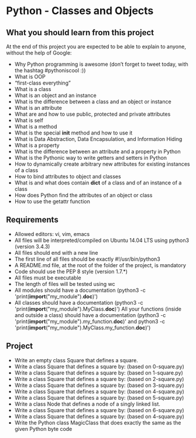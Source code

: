 # Python - Classes and Objects

## What you should learn from this project

At the end of this project you are expected to be able to explain to anyone, without the help of Google:
- Why Python programming is awesome (don’t forget to tweet today, with the hashtag #pythoniscool :))
- What is OOP
- “first-class everything”
- What is a class
- What is an object and an instance
- What is the difference between a class and an object or instance
- What is an attribute
- What are and how to use public, protected and private attributes
- What is self
- What is a method
- What is the special __init__ method and how to use it
- What is Data Abstraction, Data Encapsulation, and Information Hiding
- What is a property
- What is the difference between an attribute and a property in Python
- What is the Pythonic way to write getters and setters in Python
- How to dynamically create arbitrary new attributes for existing instances of a class
- How to bind attributes to object and classes
- What is and what does contain __dict__ of a class and of an instance of a class
- How does Python find the attributes of an object or class
- How to use the getattr function

## Requirements

- Allowed editors: vi, vim, emacs
- All files will be interpreted/compiled on Ubuntu 14.04 LTS using python3 (version 3.4.3)
- All files should end with a new line
- The first line of all files should be exactly #!/usr/bin/python3
- A README.md file, at the root of the folder of the project, is mandatory
- Code should use the PEP 8 style (version 1.7.*)
- All files must be executable
- The length of files will be tested using wc
- All modules should have a documentation (python3 -c 'print(__import__("my_module").__doc__)')
- All classes should have a documentation (python3 -c 'print(__import__("my_module").MyClass.__doc__)')
All your functions (inside and outside a class) should have a documentation (python3 -c 'print(__import__("my_module").my_function.__doc__)' and python3 -c 'print(__import__("my_module").MyClass.my_function.__doc__)')

## Project
- Write an empty class Square that defines a square.
- Write a class Square that defines a square by: (based on 0-square.py)
- Write a class Square that defines a square by: (based on 1-square.py)
- Write a class Square that defines a square by: (based on 2-square.py)
- Write a class Square that defines a square by: (based on 3-square.py)
- Write a class Square that defines a square by: (based on 4-square.py)
- Write a class Square that defines a square by: (based on 5-square.py)
- Write a class Node that defines a node of a singly linked list.
- Write a class Square that defines a square by: (based on 6-square.py)
- Write a class Square that defines a square by: (based on 4-square.py)
- Write the Python class MagicClass that does exactly the same as the given Python byte code
